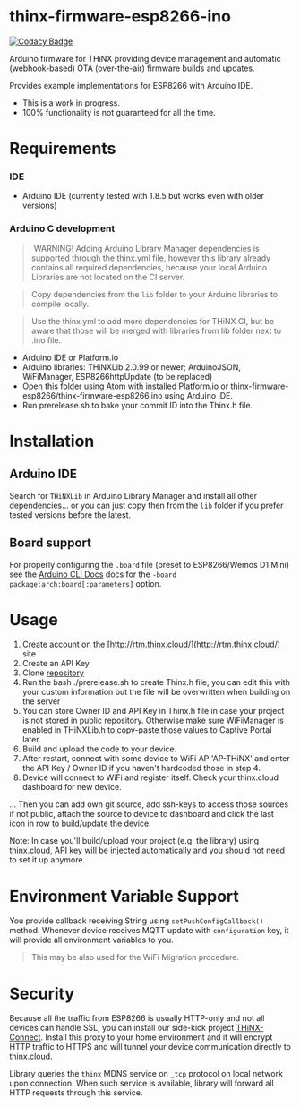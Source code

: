 # thinx-firmware-esp8266-ino

[![Codacy Badge](https://api.codacy.com/project/badge/Grade/656ce88b25864d8b87d5c41848364253)](https://www.codacy.com/app/suculent/thinx-firmware-esp8266-ino?utm_source=github.com&utm_medium=referral&utm_content=suculent/thinx-firmware-esp8266-ino&utm_campaign=badger)

Arduino firmware for THiNX providing device management and automatic (webhook-based) OTA (over-the-air) firmware builds and updates.

Provides example implementations for ESP8266 with Arduino IDE.

* This is a work in progress.
* 100% functionality is not guaranteed for all the time.

# Requirements


### IDE

- Arduino IDE (currently tested with 1.8.5 but works even with older versions)

### Arduino C development

> WARNING! Adding Arduino Library Manager dependencies is supported through the thinx.yml file, however this library already contains all required dependencies, because your local Arduino Libraries are not located on the CI server. 

> Copy dependencies from the `lib` folder to your Arduino libraries to compile locally.

> Use the thinx.yml to add more dependencies for THiNX CI, but be aware that those will be merged with libraries from lib folder next to .ino file.

- Arduino IDE or Platform.io
- Arduino libraries: THiNXLib 2.0.99 or newer; ArduinoJSON, WiFiManager, ESP8266httpUpdate (to be replaced)
- Open this folder using Atom with installed Platform.io or thinx-firmware-esp8266/thinx-firmware-esp8266.ino using Arduino IDE.
- Run prerelease.sh to bake your commit ID into the Thinx.h file.

# Installation

## Arduino IDE

Search for `THiNXLib` in Arduino Library Manager and install all other dependencies... or you can just copy then from the `lib` folder if you prefer tested versions before the latest.

## Board support

For properly configuring the `.board` file (preset to ESP8266/Wemos D1 Mini) see the [Arduino CLI Docs](https://github.com/arduino/Arduino/blob/master/build/shared/manpage.adoc) docs for the `-board package:arch:board[:parameters]` option.


# Usage

1. Create account on the [http://rtm.thinx.cloud/](http://rtm.thinx.cloud/) site
2. Create an API Key
3. Clone [repository](https://github.com/suculent/thinx-firmware-esp8266-ino) 
4. Run the bash ./prerelease.sh to create Thinx.h file; you can edit this with your custom information but the file will be overwritten when building on the server
5. You can store Owner ID and API Key in Thinx.h file in case your project is not stored in public repository. Otherwise make sure WiFiManager is enabled in THiNXLib.h to copy-paste those values to Captive Portal later.
6. Build and upload the code to your device.
7. After restart, connect with some device to WiFi AP 'AP-THiNX' and enter the API Key / Owner ID if you haven't hardcoded those in step 4.
8. Device will connect to WiFi and register itself. Check your thinx.cloud dashboard for new device.

... Then you can add own git source, add ssh-keys to access those sources if not public, attach the source to device to dashboard and click the last icon in row to build/update the device. 

Note: In case you'll build/upload your project (e.g. the library) using thinx.cloud, API key will be injected automatically and you should not need to set it up anymore.

# Environment Variable Support

You provide callback receiving String using `setPushConfigCallback()` method. Whenever device receives MQTT update with `configuration` key, it will provide all environment variables to you.

> This may be also used for the WiFi Migration procedure.


# Security

Because all the traffic from ESP8266 is usually HTTP-only and not all devices can handle SSL, you can install our side-kick project [THiNX-Connect](https://github.com/suculent/thinx-connect). Install this proxy to your home environment and it will encrypt HTTP traffic to HTTPS and will tunnel your device communication directly to thinx.cloud.

Library queries the `thinx` MDNS service on `_tcp` protocol on local network upon connection. When such service is available, library will forward all HTTP requests through this service. 

